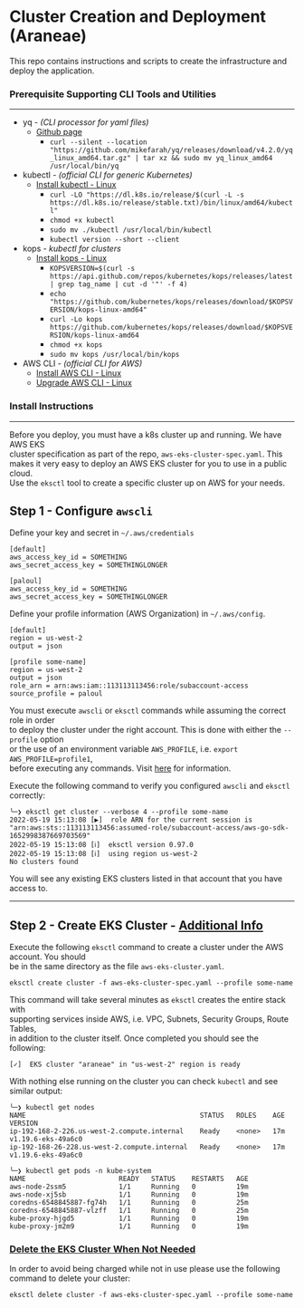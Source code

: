 # Cluster Creation and Deployment (Araneae)

This repo contains instructions and scripts to create the infrastructure and deploy the application.

### Prerequisite Supporting CLI Tools and Utilities
--------------------------------------------
* yq - *(CLI processor for yaml files)*
    * [Github page](https://github.com/mikefarah/yq)
        * `curl --silent --location "https://github.com/mikefarah/yq/releases/download/v4.2.0/yq_linux_amd64.tar.gz" | tar xz && sudo mv yq_linux_amd64 /usr/local/bin/yq`
* kubectl - *(official CLI for generic Kubernetes)*
    * [Install kubectl - Linux](https://kubernetes.io/docs/tasks/tools/install-kubectl-linux/) 
        * `curl -LO "https://dl.k8s.io/release/$(curl -L -s https://dl.k8s.io/release/stable.txt)/bin/linux/amd64/kubectl"`
        * `chmod +x kubectl`
        *  `sudo mv ./kubectl /usr/local/bin/kubectl`
        * `kubectl version --short --client`
* kops - *kubectl for clusters*
    * [Install kops - Linux](https://kops.sigs.k8s.io/getting_started/install/#linux)
        * `KOPSVERSION=$(curl -s https://api.github.com/repos/kubernetes/kops/releases/latest | grep tag_name | cut -d '"' -f 4)`
        * `echo "https://github.com/kubernetes/kops/releases/download/$KOPSVERSION/kops-linux-amd64"`
        * `curl -Lo kops https://github.com/kubernetes/kops/releases/download/$KOPSVERSION/kops-linux-amd64`
        * `chmod +x kops`
        * `sudo mv kops /usr/local/bin/kops`
* AWS CLI - *(official CLI for AWS)*
    * [Install AWS CLI - Linux](https://docs.aws.amazon.com/cli/latest/userguide/install-cliv2-linux.html#cliv2-linux-install)
    * [Upgrade AWS CLI - Linux](https://docs.aws.amazon.com/cli/latest/userguide/install-cliv2-linux.html#cliv2-linux-upgrade)


### Install Instructions
--------------------------------------------
Before you deploy, you must have a k8s cluster up and running. We have AWS EKS  
cluster specification as part of the repo, `aws-eks-cluster-spec.yaml`. This  
makes it very easy to deploy an AWS EKS cluster for you to use in a public cloud.  
Use the `eksctl` tool to create a specific cluster up on AWS for your needs.  
## Step 1 - Configure `awscli`
Define your key and secret in `~/.aws/credentials`
```
[default]
aws_access_key_id = SOMETHING
aws_secret_access_key = SOMETHINGLONGER

[paloul]
aws_access_key_id = SOMETHING
aws_secret_access_key = SOMETHINGLONGER
```
Define your profile information (AWS Organization) in `~/.aws/config`.
```
[default]
region = us-west-2
output = json

[profile some-name]
region = us-west-2
output = json
role_arn = arn:aws:iam::113113113456:role/subaccount-access
source_profile = paloul
```

You must execute `awscli` or `eksctl` commands while assuming the correct role in order  
to deploy the cluster under the right account. This is done with either the `--profile` option  
or the use of an environment variable `AWS_PROFILE`, i.e. `export AWS_PROFILE=profile1`,  
before executing any commands. Visit [here](https://docs.aws.amazon.com/cli/latest/userguide/cli-configure-profiles.html#using-profiles) for information.

Execute the following command to verify you configured `awscli` and `eksctl` correctly:
```
╰─❯ eksctl get cluster --verbose 4 --profile some-name
2022-05-19 15:13:08 [▶]  role ARN for the current session is "arn:aws:sts::113113113456:assumed-role/subaccount-access/aws-go-sdk-1652998387669703569"
2022-05-19 15:13:08 [ℹ]  eksctl version 0.97.0
2022-05-19 15:13:08 [ℹ]  using region us-west-2
No clusters found
```
You will see any existing EKS clusters listed in that account that you have access to.

----

## Step 2 - Create EKS Cluster - [Additional Info](https://docs.aws.amazon.com/eks/latest/userguide/create-cluster.html)
Execute the following `eksctl` command to create a cluster under the AWS account. You should  
be in the same directory as the file `aws-eks-cluster.yaml`. 
```
eksctl create cluster -f aws-eks-cluster-spec.yaml --profile some-name
```
This command will take several minutes as `eksctl` creates the entire stack with  
supporting services inside AWS, i.e. VPC, Subnets, Security Groups, Route Tables,  
in addition to the cluster itself. Once completed you should see the following:
```
[✓]  EKS cluster "araneae" in "us-west-2" region is ready
```
With nothing else running on the cluster you can check `kubectl` and see similar output:  
```
╰─❯ kubectl get nodes
NAME                                           STATUS   ROLES    AGE   VERSION
ip-192-168-2-226.us-west-2.compute.internal    Ready    <none>   17m   v1.19.6-eks-49a6c0
ip-192-168-26-228.us-west-2.compute.internal   Ready    <none>   17m   v1.19.6-eks-49a6c0

╰─❯ kubectl get pods -n kube-system
NAME                       READY   STATUS    RESTARTS   AGE
aws-node-2ssm5             1/1     Running   0          19m
aws-node-xj5sb             1/1     Running   0          19m
coredns-6548845887-fg74h   1/1     Running   0          25m
coredns-6548845887-vlzff   1/1     Running   0          25m
kube-proxy-hjgd5           1/1     Running   0          19m
kube-proxy-jm2m9           1/1     Running   0          19m
```
### <u>Delete the EKS Cluster When Not Needed</u>
In order to avoid being charged while not in use please use the following command to delete your cluster:
```
eksctl delete cluster -f aws-eks-cluster-spec.yaml --profile some-name
```